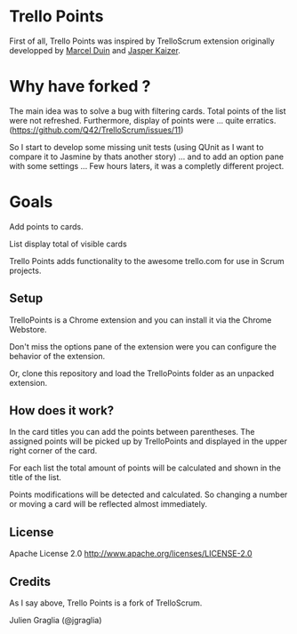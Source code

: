 Trello Points
===========

First of all, Trello Points was inspired by TrelloScrum extension originally developped by 
[Marcel Duin](http://webglmarcel.q42.net/) and [Jasper Kaizer](https://twitter.com/jkaizer).

Why have forked ?
===========
The main idea was to solve a bug with filtering cards. Total points of the list were not 
refreshed.
Furthermore, display of points were ... quite erratics. (https://github.com/Q42/TrelloScrum/issues/11)

So I start to develop some missing unit tests (using QUnit as I want to compare it to Jasmine by thats another story)
... and to add an option pane with some settings
... Few hours laters, it was a completly different project.

Goals
=====
Add points to cards.

List display total of visible cards

Trello Points adds functionality to the awesome trello.com for use in Scrum projects.


Setup
-----

TrelloPoints is a Chrome extension and you can install it via the Chrome Webstore.

Don't miss the options pane of the extension were you can configure the behavior of the extension.

Or, clone this repository and load the TrelloPoints folder as an unpacked extension.

How does it work?
-----------------
In the card titles you can add the points between parentheses. The assigned points
will be picked up by TrelloPoints and displayed in the upper right corner of the card.

For each list the total amount of points will be calculated and shown in the title
of the list.

Points modifications will be detected and calculated. So changing a number or moving
a card will be reflected almost immediately.

License
-------
Apache License 2.0
	http://www.apache.org/licenses/LICENSE-2.0
	
Credits
-------
As I say above, Trello Points is a fork of TrelloScrum.

Julien Graglia (@jgraglia)



